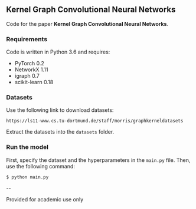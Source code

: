 ## Kernel Graph Convolutional Neural Networks
Code for the paper **Kernel Graph Convolutional Neural Networks**.

### Requirements
Code is written in Python 3.6 and requires:
* PyTorch 0.2
* NetworkX 1.11
* igraph 0.7
* scikit-learn 0.18

### Datasets
Use the following link to download datasets: 
```
https://ls11-www.cs.tu-dortmund.de/staff/morris/graphkerneldatasets
```
Extract the datasets into the `datasets` folder.

### Run the model
First, specify the dataset and the hyperparameters in the `main.py` file. Then, use the following command:

```
$ python main.py
```

--

Provided for academic use only